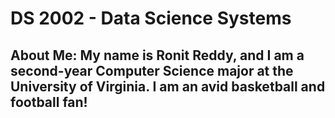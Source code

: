 # DS 2002 - Data Science Systems
## About Me: My name is Ronit Reddy, and I am a second-year Computer Science major at the University of Virginia. I am an avid basketball and football fan!
